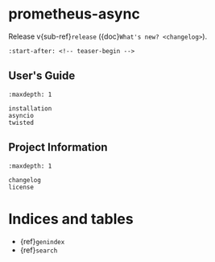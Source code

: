 # prometheus-async

Release v{sub-ref}`release` ({doc}`What's new? <changelog>`).

```{include} ../README.md
:start-after: <!-- teaser-begin -->
```


## User's Guide

```{toctree}
:maxdepth: 1

installation
asyncio
twisted
```

## Project Information

```{toctree}
:maxdepth: 1

changelog
license
```

# Indices and tables

- {ref}`genindex`
- {ref}`search`
